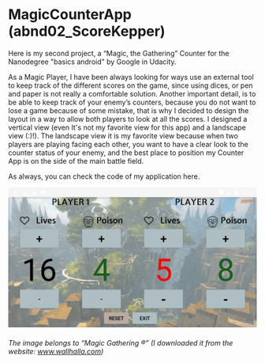 # MagicCounterApp (abnd02_ScoreKepper)

Here is my second project, a “Magic, the Gathering” Counter for the Nanodegree "basics android" by Google in Udacity.

As a Magic Player, I have been always looking for ways use an external tool to keep track of the different scores on the game, since using dices, or pen and paper is not really a comfortable solution.
Another important detail, is to be able to keep track of your enemy’s counters, because you do not want to lose a game because of some mistake, that is why I decided to design the layout in a way to allow both players to look at all the scores.
I designed a vertical view (even It's not my favorite view for this app) and a landscape view (:)!). The landscape view it is my favorite
view because when two players are playing facing each other, you want to have a clear look to the counter status of your enemy, and the best place to position my Counter App is on the side of the main battle field.

As always, you can check the code of my application here.


![Screenshot](screenshot.jpg "Logo Title Text 1")






###### The image belongs to “Magic Gathering ®” (I downloaded it from the website: www.wallhalla.com)
